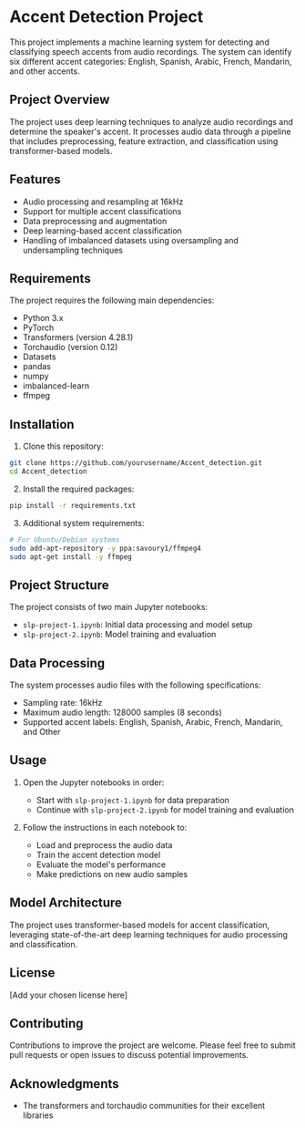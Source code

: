 # Accent Detection Project

This project implements a machine learning system for detecting and classifying speech accents from audio recordings. The system can identify six different accent categories: English, Spanish, Arabic, French, Mandarin, and other accents.

## Project Overview

The project uses deep learning techniques to analyze audio recordings and determine the speaker's accent. It processes audio data through a pipeline that includes preprocessing, feature extraction, and classification using transformer-based models.

## Features

- Audio processing and resampling at 16kHz
- Support for multiple accent classifications
- Data preprocessing and augmentation
- Deep learning-based accent classification
- Handling of imbalanced datasets using oversampling and undersampling techniques

## Requirements

The project requires the following main dependencies:
- Python 3.x
- PyTorch
- Transformers (version 4.28.1)
- Torchaudio (version 0.12)
- Datasets
- pandas
- numpy
- imbalanced-learn
- ffmpeg

## Installation

1. Clone this repository:
```bash
git clone https://github.com/yourusername/Accent_detection.git
cd Accent_detection
```

2. Install the required packages:
```bash
pip install -r requirements.txt
```

3. Additional system requirements:
```bash
# For Ubuntu/Debian systems
sudo add-apt-repository -y ppa:savoury1/ffmpeg4
sudo apt-get install -y ffmpeg
```

## Project Structure

The project consists of two main Jupyter notebooks:
- `slp-project-1.ipynb`: Initial data processing and model setup
- `slp-project-2.ipynb`: Model training and evaluation

## Data Processing

The system processes audio files with the following specifications:
- Sampling rate: 16kHz
- Maximum audio length: 128000 samples (8 seconds)
- Supported accent labels: English, Spanish, Arabic, French, Mandarin, and Other

## Usage

1. Open the Jupyter notebooks in order:
   - Start with `slp-project-1.ipynb` for data preparation
   - Continue with `slp-project-2.ipynb` for model training and evaluation

2. Follow the instructions in each notebook to:
   - Load and preprocess the audio data
   - Train the accent detection model
   - Evaluate the model's performance
   - Make predictions on new audio samples

## Model Architecture

The project uses transformer-based models for accent classification, leveraging state-of-the-art deep learning techniques for audio processing and classification.

## License

[Add your chosen license here]

## Contributing

Contributions to improve the project are welcome. Please feel free to submit pull requests or open issues to discuss potential improvements.

## Acknowledgments


- The transformers and torchaudio communities for their excellent libraries
